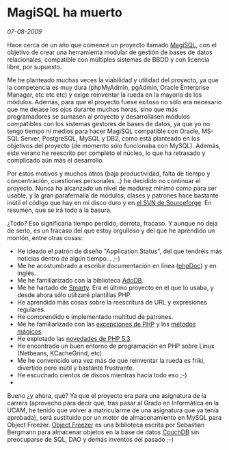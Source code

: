 MagiSQL ha muerto
=================

_07-08-2009_

Hace cerca de un año que comencé un proyecto llamado [MagiSQL](http://sourceforge.net/projects/magisql/), con el objetivo de crear una herramienta modular de gestión de bases de datos relacionales, compatible con múltiples sistemas de BBDD y con licencia libre, por supuesto.

Me he planteado muchas veces la viabilidad y utilidad del proyecto, ya que la competencia es muy dura (phpMyAdmin, pgAdmin, Oracle Enterprise Manager, etc etc etc) y exige reinventar la rueda en la mayoría de los módulos. Además, para que el proyecto fuese exitoso no sólo era necesario que me dejase los ojos durante muchas horas, sino que más programadores se sumasen al proyecto y desarrollasen módulos compatibles con los sistemas gestores de bases de datos, ya que yo no tengo tiempo ni medios para hacer MagiSQL compatible con Oracle, MS-SQL Server, PostgreSQL, MySQL y DB2, como está planteado en los objetivos del proyecto (de momento sólo funcionaba con MySQL). Además, este verano he reescrito por completo el núcleo, lo que ha retrasado y complicado aún más el desarrollo.

Por estos motivos y muchos otros (baja productividad, falta de tiempo y concentración, cuestiones personales...) he decidido no continuar el proyecto. Nunca ha alcanzado un nivel de madurez mínimo como para ser usable, y la gran parafernalia de módulos, clases y patrones hace bastante inútil el código que hay en mi disco duro y en [el SVN de Sourceforge](http://magisql.svn.sourceforge.net/viewvc/magisql/). En resumen, que se irá todo a la basura.

¿Todo? Eso significaría tiempo perdido, derrota, fracaso. Y aunque no deja de serlo, es un fracaso del que estoy orgulloso y del que he aprendido un montón, entre otras cosas:

*   He ideado el patrón de diseño "Application Status", del que tendréis más noticias dentro de algún tiempo... ;-)
*   Me he acostumbrado a escribir documentación en línea ([phpDoc](http://www.phpdoc.org)) y en inglés.
*   Me he familiarizado con la biblioteca [AdoDB](http://adodb.sourceforge.net/).
*   Me he hartado de [Smarty](http://www.israelviana.es/blog/Post/40/plantillas-php-cuestion-de-rendimiento/). Era el último proyecto en el que lo usaba, y desde ahora sólo utilizaré plantillas PHP.
*   He aprendido más cosas sobre la reescritura de URL y expresiones regulares.
*   He comprendido e implementado multitud de patrones.
*   Me he familiarizado con las [excepciones de PHP](http://php.net/manual/es/language.oop5.magic.php) y los [métodos mágicos](http://php.net/manual/es/language.oop5.magic.php).
*   He explotado las [novedades de PHP 5.3](http://www.israelviana.es/blog/Post/48/php-avanza/).
*   He encontrado un buen entorno de programación en PHP sobre Linux (Netbeans, KCacheGrind, etc).
*   Me he convencido una vez más de que reinventar la rueda es friki, divertido pero inútil y bastante frustrante.
*   He escuchado cientos de discos mientras hacía todo eso ;-)
*   
Bueno ¿y ahora, qué? Ya que el proyecto era para una asignatura de la carrera (aprovecho para decir que, tras pasar al Grado en Informática en la UCAM, he tenido que volver a matricularme de una asignatura que ya tenía aprobada), será sustituido por un motor de almacenamiento en MySQL para Object Freezer. [Object Freezer](http://sebastian-bergmann.de/archives/831-Freezing-and-Thawing-PHP-Objects.html) es una biblioteca escrita por Sebastian Bergmann para almacenar objetos en la base de datos [CouchDB](http://couchdb.apache.org/) sin preocuparse de SQL, DAO y demás inventos del pasado ;-)

